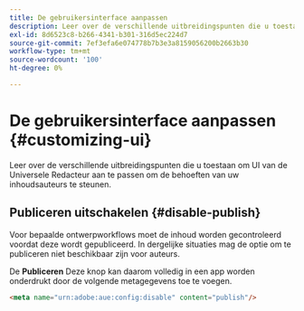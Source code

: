 ```yaml
---
title: De gebruikersinterface aanpassen
description: Leer over de verschillende uitbreidingspunten die u toestaan om UI van de Universele Redacteur aan te passen om de behoeften van uw inhoudsauteurs te steunen.
exl-id: 8d6523c8-b266-4341-b301-316d5ec224d7
source-git-commit: 7ef3efa6e074778b7b3e3a8159056200b2663b30
workflow-type: tm+mt
source-wordcount: '100'
ht-degree: 0%

---
```



# De gebruikersinterface aanpassen {#customizing-ui}

Leer over de verschillende uitbreidingspunten die u toestaan om UI van de Universele Redacteur aan te passen om de behoeften van uw inhoudsauteurs te steunen.

## Publiceren uitschakelen {#disable-publish}

Voor bepaalde ontwerpworkflows moet de inhoud worden gecontroleerd voordat deze wordt gepubliceerd. In dergelijke situaties mag de optie om te publiceren niet beschikbaar zijn voor auteurs.

De **Publiceren** Deze knop kan daarom volledig in een app worden onderdrukt door de volgende metagegevens toe te voegen.

```html
<meta name="urn:adobe:aue:config:disable" content="publish"/>
```
